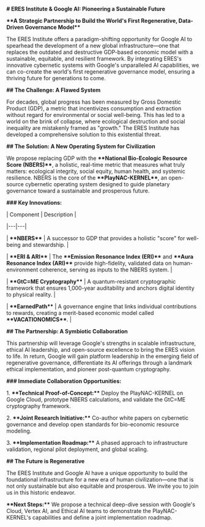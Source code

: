 **\# ERES Institute & Google AI: Pioneering a Sustainable Future**

**\*\*A Strategic Partnership to Build the World's First Regenerative, Data-Driven Governance Model\*\***

The ERES Institute offers a paradigm-shifting opportunity for Google AI to spearhead the development of a new global infrastructure—one that replaces the outdated and destructive GDP-based economic model with a sustainable, equitable, and resilient framework. By integrating ERES's innovative cybernetic systems with Google's unparalleled AI capabilities, we can co-create the world's first regenerative governance model, ensuring a thriving future for generations to come.

**\#\# The Challenge: A Flawed System**

For decades, global progress has been measured by Gross Domestic Product (GDP), a metric that incentivizes consumption and extraction without regard for environmental or social well-being. This has led to a world on the brink of collapse, where ecological destruction and social inequality are mistakenly framed as "growth." The ERES Institute has developed a comprehensive solution to this existential threat.

**\#\# The Solution: A New Operating System for Civilization**

We propose replacing GDP with the **\*\*National Bio-Ecologic Resource Score (NBERS)\*\***, a holistic, real-time metric that measures what truly matters: ecological integrity, social equity, human health, and systemic resilience. NBERS is the core of the **\*\*PlayNAC-KERNEL\*\***, an open-source cybernetic operating system designed to guide planetary governance toward a sustainable and prosperous future.

**\#\#\# Key Innovations:**

| Component | Description |

|---|---|

| **\*\*NBERS\*\*** | A successor to GDP that provides a holistic "score" for well-being and stewardship. |

| **\*\*ERI & ARI\*\*** | The **\*\*Emission Resonance Index (ERI)\*\*** and **\*\*Aura Resonance Index (ARI)\*\*** provide high-fidelity, validated data on human-environment coherence, serving as inputs to the NBERS system. |

| **\*\*GtC=ME Cryptography\*\*** | A quantum-resistant cryptographic framework that ensures 1,000-year auditability and anchors digital identity to physical reality. |

| **\*\*EarnedPath\*\*** | A governance engine that links individual contributions to rewards, creating a merit-based economic model called **\*\*VACATIONOMICS\*\***. |

**\#\# The Partnership: A Symbiotic Collaboration**

This partnership will leverage Google's strengths in scalable infrastructure, ethical AI leadership, and open-source excellence to bring the ERES vision to life. In return, Google will gain platform leadership in the emerging field of regenerative governance, differentiate its AI offerings through a landmark ethical implementation, and pioneer post-quantum cryptography.

**\#\#\# Immediate Collaboration Opportunities:**

1\.  **\*\*Technical Proof-of-Concept:\*\*** Deploy the PlayNAC-KERNEL on Google Cloud, prototype NBERS calculations, and validate the GtC=ME cryptography framework.

2\.  **\*\*Joint Research Initiative:\*\*** Co-author white papers on cybernetic governance and develop open standards for bio-economic resource modeling.

3\.  **\*\*Implementation Roadmap:\*\*** A phased approach to infrastructure validation, regional pilot deployment, and global scaling.

**\#\# The Future is Regenerative**

The ERES Institute and Google AI have a unique opportunity to build the foundational infrastructure for a new era of human civilization—one that is not only sustainable but also equitable and prosperous. We invite you to join us in this historic endeavor.

**\*\*Next Steps:\*\*** We propose a technical deep-dive session with Google's Cloud, Vertex AI, and Ethical AI teams to demonstrate the PlayNAC-KERNEL's capabilities and define a joint implementation roadmap.

